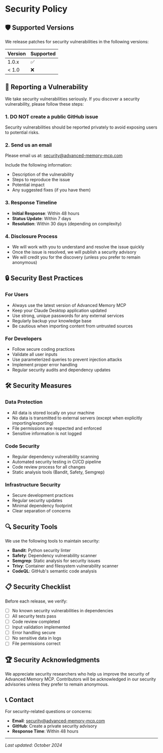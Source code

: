 # Security Policy

## 🛡️ Supported Versions

We release patches for security vulnerabilities in the following versions:

| Version | Supported          |
| ------- | ------------------ |
| 1.0.x   | :white_check_mark: |
| < 1.0   | :x:                |

## 🚨 Reporting a Vulnerability

We take security vulnerabilities seriously. If you discover a security vulnerability, please follow these steps:

### 1. **DO NOT** create a public GitHub issue
Security vulnerabilities should be reported privately to avoid exposing users to potential risks.

### 2. Send us an email
Please email us at: [security@advanced-memory-mcp.com](mailto:security@advanced-memory-mcp.com)

Include the following information:
- Description of the vulnerability
- Steps to reproduce the issue
- Potential impact
- Any suggested fixes (if you have them)

### 3. Response Timeline
- **Initial Response**: Within 48 hours
- **Status Update**: Within 7 days
- **Resolution**: Within 30 days (depending on complexity)

### 4. Disclosure Process
- We will work with you to understand and resolve the issue quickly
- Once the issue is resolved, we will publish a security advisory
- We will credit you for the discovery (unless you prefer to remain anonymous)

## 🔒 Security Best Practices

### For Users
- Always use the latest version of Advanced Memory MCP
- Keep your Claude Desktop application updated
- Use strong, unique passwords for any external services
- Regularly backup your knowledge base
- Be cautious when importing content from untrusted sources

### For Developers
- Follow secure coding practices
- Validate all user inputs
- Use parameterized queries to prevent injection attacks
- Implement proper error handling
- Regular security audits and dependency updates

## 🛠️ Security Measures

### Data Protection
- All data is stored locally on your machine
- No data is transmitted to external servers (except when explicitly importing/exporting)
- File permissions are respected and enforced
- Sensitive information is not logged

### Code Security
- Regular dependency vulnerability scanning
- Automated security testing in CI/CD pipeline
- Code review process for all changes
- Static analysis tools (Bandit, Safety, Semgrep)

### Infrastructure Security
- Secure development practices
- Regular security updates
- Minimal dependency footprint
- Clear separation of concerns

## 🔍 Security Tools

We use the following tools to maintain security:

- **Bandit**: Python security linter
- **Safety**: Dependency vulnerability scanner
- **Semgrep**: Static analysis for security issues
- **Trivy**: Container and filesystem vulnerability scanner
- **CodeQL**: GitHub's semantic code analysis

## 📋 Security Checklist

Before each release, we verify:
- [ ] No known security vulnerabilities in dependencies
- [ ] All security tests pass
- [ ] Code review completed
- [ ] Input validation implemented
- [ ] Error handling secure
- [ ] No sensitive data in logs
- [ ] File permissions correct

## 🏆 Security Acknowledgments

We appreciate security researchers who help us improve the security of Advanced Memory MCP. Contributors will be acknowledged in our security advisories unless they prefer to remain anonymous.

## 📞 Contact

For security-related questions or concerns:
- **Email**: [security@advanced-memory-mcp.com](mailto:security@advanced-memory-mcp.com)
- **GitHub**: Create a private security advisory
- **Response Time**: Within 48 hours

---

*Last updated: October 2024*
